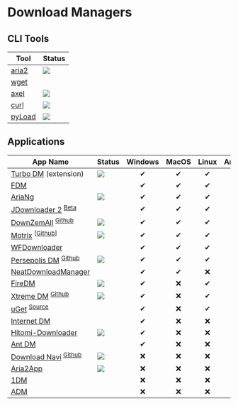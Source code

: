 # Download Managers
## CLI Tools
| Tool | Status |
|-|-|
| [aria2](https://aria2.github.io/) | ![](https://img.shields.io/github/last-commit/aria2/aria2)
| [wget](https://www.gnu.org/software/wget)
| [axel](https://github.com/axel-download-accelerator/axel) | ![](https://img.shields.io/github/last-commit/axel-download-accelerator/axel)
| [curl](https://curl.se/) | ![](https://img.shields.io/github/last-commit/curl/curl)
| [pyLoad](https://pyload.net/) | ![](https://img.shields.io/github/last-commit/pyload/pyload)

## Applications
| App Name | Status | Windows | MacOS | Linux | Android
|-|-|:-:|:-:|:-:|:-:|
| [Turbo DM](https://github.com/inbasic/turbo-download-manager-v2/) (extension)| ![](https://img.shields.io/github/last-commit/inbasic/turbo-download-manager-v2) | ✔ | ✔ | ✔ | ✔ |
| [FDM](https://www.freedownloadmanager.org) | | ✔ | ✔ | ✔ | ✔ |
| [AriaNg](http://ariang.mayswind.net) | ![](https://img.shields.io/github/last-commit/mayswind/AriaNg) | ✔ | ✔ | ✔ | ✔ |
| [JDownloader 2](https://jdownloader.org/jdownloader2) <sup> [Beta](https://beta.jdownloader.org) </sup> | | ✔ | ✔ | ✔ | ❌ |
| [DownZemAll](https://setvisible.github.io/DownZemAll) <sup> [Github](https://github.com/setvisible/DownZemAll) | ![](https://img.shields.io/github/last-commit/setvisible/DownZemAll) | ✔ | ✔ | ✔ | ❌ |
| [Motrix](https://motrix.app) <sup> [[Github](https://github.com/agalwood/Motrix)] | ![](https://img.shields.io/github/last-commit/agalwood/Motrix) | ✔ | ✔ | ✔ | ❌ |
| [WFDownloader](https://www.wfdownloader.xyz) | | ✔ | ✔ | ✔ | ❌ |
| [Persepolis DM](https://persepolisdm.github.io) <sup> [Github](https://github.com/persepolisdm/persepolis) | ![](https://img.shields.io/github/last-commit/persepolisdm/persepolis) | ✔ | ✔ | ✔ | ❌ |
| [NeatDownloadManager](https://www.neatdownloadmanager.com) | | ✔ | ✔ |❌ | ❌ |
| [FireDM](https://github.com/firedm/FireDM) | ![](https://img.shields.io/github/last-commit/firedm/FireDM) | ✔ | ❌ | ✔ | ❌ |
| [Xtreme DM](https://xtremedownloadmanager.com) <sup> [Github](https://github.com/subhra74/xdm) </sup> | ![](https://img.shields.io/github/last-commit/subhra74/xdm) | ✔ | ❌ | ✔ | ❌ |
| [uGet](http://ugetdm.com) <sup> [Source](https://sourceforge.net/p/urlget/uget2/ci/master/tree)  || ✔ | ❌ | ✔ | ✔ |
| [Internet DM](https://www.internetdownloadmanager.com) | | ✔ | ❌ | ❌ | ❌ |
| [Hitomi-Downloader](https://github.com/KurtBestor/Hitomi-Downloader) | ![](https://img.shields.io/github/last-commit/KurtBestor/Hitomi-Downloader) | ✔ | ❌ | ❌ | ❌ |
| [Ant DM](https://antdownloadmanager.com)  | | ✔ | ❌ | ❌ | ❌ |
| [Download Navi](https://play.google.com/store/apps/details?id=com.tachibana.downloader) <sup> [Github](https://github.com/TachibanaGeneralLaboratories/download-navi) </sup>| ![](https://img.shields.io/github/last-commit/TachibanaGeneralLaboratories/download-navi) | ❌ | ❌ | ❌ | ✔ |
| [Aria2App](https://github.com/devgianlu/Aria2App) | ![](https://img.shields.io/github/last-commit/devgianlu/Aria2App) | ❌ | ❌ | ❌ | ✔ 
| [1DM](https://play.google.com/store/apps/details?id=idm.internet.download.manager) | | ❌ | ❌ | ❌ | ✔ 
| [ADM](https://play.google.com/store/apps/details?id=com.dv.adm) | | ❌ | ❌ | ❌ | ✔ 